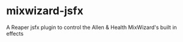 # mixwizard-jsfx
A Reaper jsfx plugin to control the Allen &amp; Health MixWizard's built in effects
